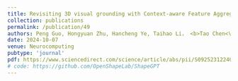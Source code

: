 ```yaml
---
title: Revisiting 3D visual grounding with Context-aware Feature Aggregation
collection: publications
permalink: /publication/49
authors: Peng Guo, Hongyuan Zhu, Hancheng Ye, Taihao Li， <b>Tao Chen<\b>
date: 2024-10-07
venue: Neurocomputing
pubtype: 'journal'
pdf: https://www.sciencedirect.com/science/article/abs/pii/S0925231224009664
# code: https://github.com/OpenShapeLab/ShapeGPT
---
```


<!-- paperurl: 'http://academicpages.github.io/files/paper1.pdf'
citation: 'Your Name, You. (2009). &quot;Paper Title Number 1.&quot; <i>Journal 1</i>. 1(1).' -->
<!-- [Download paper here](http://academicpages.github.io/files/paper1.pdf) -->

